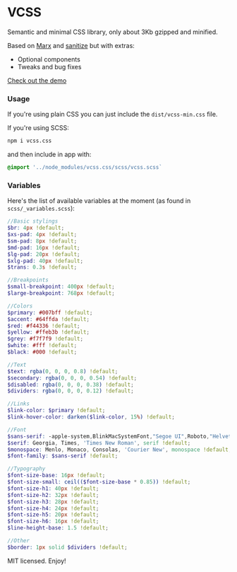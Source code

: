 # VCSS

Semantic and minimal CSS library, only about 3Kb gzipped and minified.

Based on [Marx](https://mblode.github.io/marx/) and [sanitize](https://csstools.github.io/sanitize.css/) but with extras:

* Optional components
* Tweaks and bug fixes

[Check out the demo](https://eldoy.github.io/vcss/)

### Usage

If you're using plain CSS you can just include the `dist/vcss-min.css` file.

If you're using SCSS:
```bash
npm i vcss.css
```

and then include in app with:
```scss
@import '../node_modules/vcss.css/scss/vcss.scss`
```

### Variables

Here's the list of available variables at the moment (as found in `scss/_variables.scss`):

```scss
//Basic stylings
$br: 4px !default;
$xs-pad: 4px !default;
$sm-pad: 8px !default;
$md-pad: 16px !default;
$lg-pad: 20px !default;
$xlg-pad: 40px !default;
$trans: 0.3s !default;

//Breakpoints
$small-breakpoint: 400px !default;
$large-breakpoint: 768px !default;

//Colors
$primary: #007bff !default;
$accent: #64ffda !default;
$red: #f44336 !default;
$yellow: #ffeb3b !default;
$grey: #f7f7f9 !default;
$white: #fff !default;
$black: #000 !default;

//Text
$text: rgba(0, 0, 0, 0.8) !default;
$secondary: rgba(0, 0, 0, 0.54) !default;
$disabled: rgba(0, 0, 0, 0.38) !default;
$dividers: rgba(0, 0, 0, 0.12) !default;

//Links
$link-color: $primary !default;
$link-hover-color: darken($link-color, 15%) !default;

//Font
$sans-serif: -apple-system,BlinkMacSystemFont,"Segoe UI",Roboto,"Helvetica Neue",Arial,sans-serif,"Apple Color Emoji","Segoe UI Emoji","Segoe UI Symbol" !default;
$serif: Georgia, Times, 'Times New Roman', serif !default;
$monospace: Menlo, Monaco, Consolas, 'Courier New', monospace !default;
$font-family: $sans-serif !default;

//Typography
$font-size-base: 16px !default;
$font-size-small: ceil(($font-size-base * 0.85)) !default;
$font-size-h1: 40px !default;
$font-size-h2: 32px !default;
$font-size-h3: 28px !default;
$font-size-h4: 24px !default;
$font-size-h5: 20px !default;
$font-size-h6: 16px !default;
$line-height-base: 1.5 !default;

//Other
$border: 1px solid $dividers !default;
```

MIT licensed. Enjoy!
